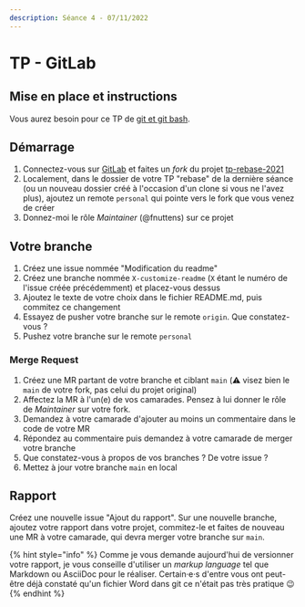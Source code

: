 ```yaml
---
description: Séance 4 - 07/11/2022
---
```


# TP - GitLab

## Mise en place et instructions

Vous aurez besoin pour ce TP de [git et git bash](https://gitforwindows.org/).

## Démarrage

1. Connectez-vous sur [GitLab](https://gitlab.com/) et faites un _fork_ du projet [tp-rebase-2021](https://gitlab.com/fnuttens/tp-rebase-2021)
2. Localement, dans le dossier de votre TP "rebase" de la dernière séance (ou un nouveau dossier créé à l'occasion d'un clone si vous ne l'avez plus), ajoutez un remote `personal` qui pointe vers le fork que vous venez de créer
3. Donnez-moi le rôle _Maintainer_ (@fnuttens) sur ce projet

## Votre branche

1. Créez une issue nommée "Modification du readme"
2. Créez une branche nommée `X-customize-readme` (`X` étant le numéro de l'issue créée précédemment) et placez-vous dessus
3. Ajoutez le texte de votre choix dans le fichier README.md, puis commitez ce changement
4. Essayez de pusher votre branche sur le remote `origin`. Que constatez-vous ?
5. Pushez votre branche sur le remote `personal`

### Merge Request

1. Créez une MR partant de votre branche et ciblant `main` (⚠️ visez bien le `main` de votre fork, pas celui du projet original)
2. Affectez la MR à l'un(e) de vos camarades. Pensez à lui donner le rôle de _Maintainer_ sur votre fork.
3. Demandez à votre camarade d'ajouter au moins un commentaire dans le code de votre MR
4. Répondez au commentaire puis demandez à votre camarade de merger votre branche
5. Que constatez-vous à propos de vos branches ? De votre issue ?
6. Mettez à jour votre branche `main` en local

## Rapport

Créez une nouvelle issue "Ajout du rapport". Sur une nouvelle branche, ajoutez votre rapport dans votre projet, commitez-le et faites de nouveau une MR à votre camarade, qui devra merger votre branche sur `main`.

{% hint style="info" %}
Comme je vous demande aujourd'hui de versionner votre rapport, je vous conseille d'utiliser un _markup language_ tel que Markdown ou AsciiDoc pour le réaliser. Certain·e·s d'entre vous ont peut-être déjà constaté qu'un fichier Word dans git ce n'était pas très pratique 😉
{% endhint %}
